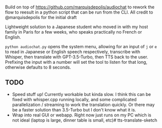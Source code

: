 Build on top of https://github.com/marquisdepolis/audiochat to rework the flow to reesult in a python script that can be run from the CLI. All credit to @marquisdepolis for the initial draft

Lightweight solution to a Japanese student who moved in with my host family in Paris for a few weeks, who speaks practically no French or English.

`python audiochat.py` opens the system menu, allowing for an input of `j` or `e` to read in Japanese or English speech respectively, transcribe with Whisper, then translate with GPT-3.5-Turbo, then TTS back to the user. Prefixing the input with a number will set the tool to listen for that long, otherwise defaults to 8 seconds.

## TODO
- Speed stuff up! Currently workable but kinda slow. I think this can be fixed with whisper.cpp running locally, and some complicated parallelization / streaming to work the translation quickly. Or there may be a faster solution than 3.5-Turbo but I don't know what it is.
- Wrap into real GUI or webapp. Right now just runs on my PC which is not ideal (laptop is large, dinner table is small, etc)# tts-translate-sketch
